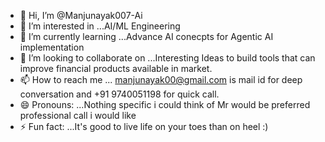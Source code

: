 - 👋 Hi, I’m @Manjunayak007-Ai
- 👀 I’m interested in ...AI/ML Engineering
- 🌱 I’m currently learning ...Advance AI conecpts for Agentic AI implementation
- 💞️ I’m looking to collaborate on ...Interesting Ideas to build tools that can improve financial products available in market.
- 📫 How to reach me ... manjunayak00@gmail.com is mail id for deep conversation and +91 9740051198 for quick call.
- 😄 Pronouns: ...Nothing specific i could think of Mr would be preferred professional call i would like 
- ⚡ Fun fact: ...It's good to live life on your toes than on heel :)

<!---
Manjunayak007-Ai/Manjunayak007-Ai is a ✨ special ✨ repository because its `README.md` (this file) appears on your GitHub profile.
You can click the Preview link to take a look at your changes.
--->
